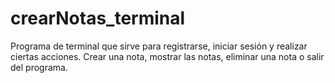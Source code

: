 # crearNotas_terminal
Programa de terminal que sirve para registrarse, iniciar sesión y realizar ciertas acciones.
Crear una nota, mostrar las notas, eliminar una nota o salir del programa.
